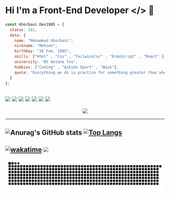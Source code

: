# Hi I'm a Front-End Developer </> 👋

```js
const Ghorbani-Dev1985 = {
  status: 202,
  data: {
    name: "Mohammad Ghorbani",
    nickname: "Mohsen",
    birthDay: "26 Feb. 1985",
    skills: ["Html" , "Css" , "TailwinsCss" , "EcmaScript" , "React" ],
    university: "BS Astane Tvu",
    hobbies: ["Coding" , "Aikido Sport" , "Waik"],
    quote: "Everything we do is practice for something greater than where we currently are. Practice only makes for improvement. – Les Brown."
  }
};
```
![](https://img.shields.io/badge/HTML5-E34F26?style=for-the-badge&logo=html5&logoColor=white)
![](https://img.shields.io/badge/CSS3-1572B6?style=for-the-badge&logo=css3&logoColor=white)
![](https://img.shields.io/badge/Tailwind_CSS-38B2AC?style=for-the-badge&logo=tailwind-css&logoColor=white)
![](https://img.shields.io/badge/JavaScript-323330?style=for-the-badge&logo=javascript&logoColor=F7DF1E)
![](https://img.shields.io/badge/GIT-E44C30?style=for-the-badge&logo=git&logoColor=white)
![](https://img.shields.io/badge/Linux-FCC624?style=for-the-badge&logo=linux&logoColor=black)
![](https://img.shields.io/badge/React-20232A?style=for-the-badge&logo=react&logoColor=61DAFB)
---

<div align="center">
<img src="https://media4.giphy.com/media/3kPDmoWdBpQPNhCnUG/giphy.gif" width="400"/>
</div>


---
![Anurag's GitHub stats](https://github-readme-stats.vercel.app/api?username=Ghorbani-Dev1985&show_icons=true&theme=dracula)
[![Top Langs](https://github-readme-stats.vercel.app/api/top-langs/?username=Ghorbani-Dev1985&layout=donut)](https://github.com/Ghorbani-Dev1985/github-readme-stats)
---
[![wakatime](https://wakatime.com/badge/user/a2dbda50-7939-4983-b0f3-9ce8fcaadb30.svg)](https://wakatime.com/@a2dbda50-7939-4983-b0f3-9ce8fcaadb30)
<img src="https://komarev.com/ghpvc/?username=amirkeramat&label=PROFILE+VIEWS" />
---
<img align="center" src="https://raw.githubusercontent.com/imrrobat/imrrobat/d1b244e170d2b75fdda3efd499eaaf163f7a617c/images/github-contribution-grid-snake.svg" />

